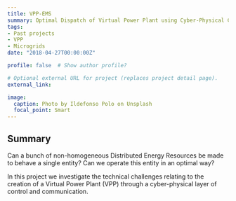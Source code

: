 ```yaml
---
title: VPP-EMS
summary: Optimal Dispatch of Virtual Power Plant using Cyber-Physical Controller for Real-Time EMS
tags:
- Past projects
- VPP
- Microgrids
date: "2018-04-27T00:00:00Z"

profile: false  # Show author profile?

# Optional external URL for project (replaces project detail page).
external_link: 

image:
  caption: Photo by Ildefonso Polo on Unsplash
  focal_point: Smart
---
```


## Summary

Can a bunch of non-homogeneous Distributed Energy Resources be made to behave a single entity? Can we operate this entity in an optimal way?

In this project we investigate the technical challenges relating to the creation of a Virtual Power Plant (VPP) through a cyber-physical layer of control and communication.
